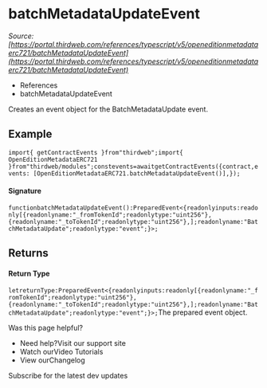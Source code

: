 # batchMetadataUpdateEvent

*Source: [https://portal.thirdweb.com/references/typescript/v5/openeditionmetadataerc721/batchMetadataUpdateEvent](https://portal.thirdweb.com/references/typescript/v5/openeditionmetadataerc721/batchMetadataUpdateEvent)*

* References
* batchMetadataUpdateEvent

Creates an event object for the BatchMetadataUpdate event.

## Example

`import{ getContractEvents }from"thirdweb";import{ OpenEditionMetadataERC721 }from"thirdweb/modules";constevents=awaitgetContractEvents({contract,events: [OpenEditionMetadataERC721.batchMetadataUpdateEvent()],});`
#### Signature

`functionbatchMetadataUpdateEvent():PreparedEvent<{readonlyinputs:readonly[{readonlyname:"_fromTokenId";readonlytype:"uint256"},{readonlyname:"_toTokenId";readonlytype:"uint256"},];readonlyname:"BatchMetadataUpdate";readonlytype:"event";}>;`
## Returns

#### Return Type

`letreturnType:PreparedEvent<{readonlyinputs:readonly[{readonlyname:"_fromTokenId";readonlytype:"uint256"},{readonlyname:"_toTokenId";readonlytype:"uint256"},];readonlyname:"BatchMetadataUpdate";readonlytype:"event";}>;`The prepared event object.

Was this page helpful?

* Need help?Visit our support site
* Watch ourVideo Tutorials
* View ourChangelog

Subscribe for the latest dev updates

